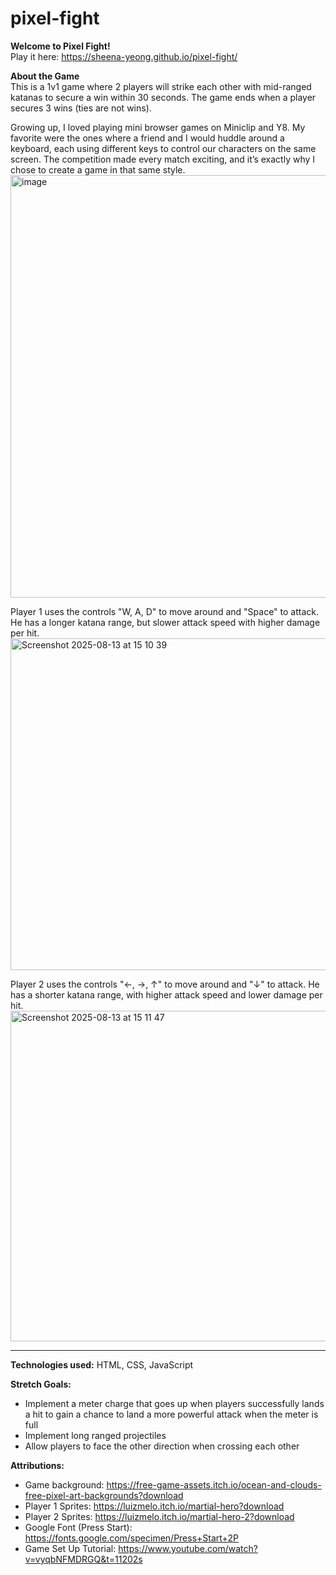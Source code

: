 # pixel-fight
<strong>Welcome to Pixel Fight!</strong></br>
Play it here: https://sheena-yeong.github.io/pixel-fight/

<strong>About the Game</strong></br>
This is a 1v1 game where 2 players will strike each other with mid-ranged katanas to secure a win within 30 seconds. The game ends when a player secures 3 wins (ties are not wins). 

Growing up, I loved playing mini browser games on Miniclip and Y8. My favorite were the ones where a friend and I would huddle around a keyboard, each using different keys to control our characters on the same screen. The competition made every match exciting, and it’s exactly why I chose to create a game in that same style.
<img width="1045" height="676" alt="image" src="https://github.com/user-attachments/assets/f5bf2de0-6e39-40fa-9296-90b48956d4e0" />

Player 1 uses the controls "W, A, D" to move around and "Space" to attack. He has a longer katana range, but slower attack speed with higher damage per hit.
<img width="950" height="531" alt="Screenshot 2025-08-13 at 15 10 39" src="https://github.com/user-attachments/assets/5ad118a7-9f2c-4218-b6f4-08cd993278c0" />

Player 2 uses the controls "←, →, ↑" to move around and "↓" to attack. He has a shorter katana range, with higher attack speed and lower damage per hit.
<img width="946" height="529" alt="Screenshot 2025-08-13 at 15 11 47" src="https://github.com/user-attachments/assets/a8658cc7-96a1-4547-91d2-1ca2ad72a648" />

--------------------------------------------------------------------
<strong>Technologies used:</strong> HTML, CSS, JavaScript

<strong>Stretch Goals:</strong>
- Implement a meter charge that goes up when players successfully lands a hit to gain a chance to land a more powerful attack when the meter is full
- Implement long ranged projectiles
- Allow players to face the other direction when crossing each other

<strong>Attributions:</strong>
- Game background: https://free-game-assets.itch.io/ocean-and-clouds-free-pixel-art-backgrounds?download
- Player 1 Sprites: https://luizmelo.itch.io/martial-hero?download
- Player 2 Sprites: https://luizmelo.itch.io/martial-hero-2?download
- Google Font (Press Start): https://fonts.google.com/specimen/Press+Start+2P
- Game Set Up Tutorial: https://www.youtube.com/watch?v=vyqbNFMDRGQ&t=11202s
